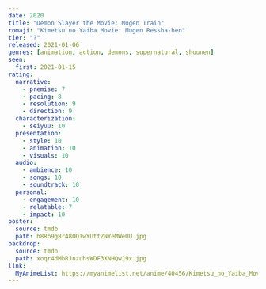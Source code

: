 ```yaml
---
date: 2020
title: "Demon Slayer the Movie: Mugen Train"
romaji: "Kimetsu no Yaiba Movie: Mugen Ressha-hen"
tier: "?"
released: 2021-01-06
genres: [animation, action, demons, supernatural, shounen]
seen:
  first: 2021-01-15
rating:
  narrative:
    - premise: 7
    - pacing: 8
    - resolution: 9
    - direction: 9
  characterization:
    - seiyuu: 10
  presentation:
    - style: 10
    - animation: 10
    - visuals: 10
  audio:
    - ambience: 10
    - songs: 10
    - soundtrack: 10
  personal:
    - engagement: 10
    - relatable: 7
    - impact: 10
poster:
  source: tmdb
  path: h8Rb9gBr48ODIwYUttZNYeMWeUU.jpg
backdrop:
  source: tmdb
  path: xoqr4dMbRJnzuhsWDF3XNHQwJ9x.jpg
link:
  MyAnimeList: https://myanimelist.net/anime/40456/Kimetsu_no_Yaiba_Movie__Mugen_Ressha-hen
---
```

